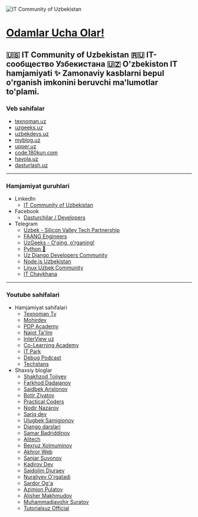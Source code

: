 ![IT Community of Uzbekistan](https://i.ibb.co/F0TSLjx/Demo.png)
# [Odamlar Ucha Olar!](https://www.youtube.com/watch?v=_TqeyyPDXKc)
🇺🇸 IT Community of Uzbekistan
🇷🇺 IT-сообщество Узбекистана
🇺🇿 O'zbekiston IT hamjamiyati
**✨ Zamonaviy kasblarni bepul o'rganish imkonini beruvchi ma'lumotlar to'plami.**
---
### Veb sahifalar
- [texnoman.uz](https://www.texnoman.uz/)
- [uzgeeks.uz](https://www.uzgeeks.uz/)
- [uzbekdevs.uz](https://uzbekdevs.uz/)
- [myblog.uz](https://myblog.uz/)
- [upper.uz](https://upper.uz/)
- [code.180kun.com](https://code.180kun.com/)
- [havola.uz](https://havola.uz/)
- [dasturlash.uz](https://dasturlash.uz/)
---
### Hamjamiyat guruhlari
- LinkedIn
  - [IT Community of Uzbekistan](https://www.linkedin.com/groups/9267750/)
- Facebook
  - [Dasturchilar / Developers](https://www.facebook.com/groups/uzdevelopers)
- Telegram
  - [Uzbek - Silicon Valley Tech Partnership](https://t.me/uzbeksiliconvalley)
  - [FAANG Engineers](https://t.me/+faoMOaMRrmAzNGIy)
  - [UzGeeks - Oʻqing, oʻrganing!](https://t.me/UzGeeksGroup)
  - [Python 🐍](https://t.me/python_uz)
  - [Uz Django Developers Community](https://t.me/djangouzb)
  - [Node.js Uzbekistan](https://t.me/nodejs_uz)
  - [Linux Uzbek Community](https://t.me/linux_uzbek)
  - [IT Chaykhana](https://t.me/IT_Chaykhana)
---
### Youtube sahifalari
- Hamjamiyat sahifalari
  - [Texnoman Tv](https://www.youtube.com/c/TexnomanTv)
  - [Mohirdev](https://www.youtube.com/c/Mohirdev)
  - [PDP Academy](https://www.youtube.com/c/pdpuz)
  - [Najot Ta'lim](https://www.youtube.com/c/najottalim)
  - [InterView uz](https://www.youtube.com/c/InterViewuz)
  - [Co-Learning Academy](https://www.youtube.com/c/CoLearningAcademy)
  - [IT Park](https://www.youtube.com/channel/UCZWqg4oxo2PyLGuQifUbeqg)
  - [Debug Podcast](https://www.youtube.com/channel/UC_74Z67Q0FnYVh2YYEd9aEA)
  - [Techstans](https://www.youtube.com/@techstans)
- Shaxsiy bloglar
  - [Shakhzod Tojiyev](https://www.youtube.com/c/ShakhzodTojiyev)
  - [Farkhod Dadajanov](https://www.youtube.com/c/FarkhodDadajanov)
  - [Saidbek Arislonov](https://www.youtube.com/c/SaidbekArislonov)
  - [Botir Ziyatov](https://www.youtube.com/channel/UCITeBYoT2MxV_GDdYK8lSCA)
  - [Practical Coders](https://www.youtube.com/channel/UCGzVdEjQ6JW3RNpD7uyINRg)
  - [Nodir Nazarov](https://www.youtube.com/c/NodirNazarov/videos)
  - [Sariq dev](https://www.youtube.com/c/Sariqdev)
  - [Ulugbek Samigjonov](https://www.youtube.com/c/UlugbekSamigjonov)
  - [Django darslari](https://www.youtube.com/c/Djangodarslari)
  - [Samar Badriddinov](https://www.youtube.com/c/SamarBadriddinov)
  - [Alitech](https://youtube.com/channel/UCu2Lf4G0tHPNgr0hezIuDKQ)
  - [Bexruz Xolmuminov](https://www.youtube.com/channel/UC-wmT2Zopq22uEPUkAe2vDQ)
  - [Akhror Web](https://www.youtube.com/channel/UCUcemL3X42d5lkcdtTlnbYQ)
  - [Sanjar Suvonov](https://www.youtube.com/channel/UCb6dc_1RkwR7G3anuO6N8Kg)
  - [Kadirov Dev](https://www.youtube.com/@kadirovDev)
  - [Saidolim Djuraev](https://www.youtube.com/@SaidolimDjuraev)
  - [Nuraliyev O'rgatadi](https://www.youtube.com/@NuraliyevOrgatadi)
  - [Sardor Og'a](https://www.youtube.com/@SardorOga)
  - [Azimjon Pulatov](https://www.youtube.com/@azim)
  - [Alisher Makhmudov](https://www.youtube.com/@AlisherMakhmudov)
  - [Muhammadjavohir Suratov](https://www.youtube.com/@MuhammadjavohirSuratov)
  - [Tutorialsuz Official](https://www.youtube.com/@TUTORIALSUZ)